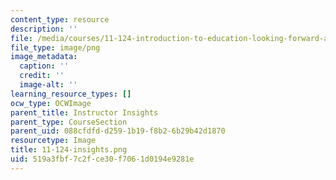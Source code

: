```yaml
---
content_type: resource
description: ''
file: /media/courses/11-124-introduction-to-education-looking-forward-and-looking-back-on-education-fall-2011/519a3fbf7c2fce30f7061d0194e9281e_11-124-insights.png
file_type: image/png
image_metadata:
  caption: ''
  credit: ''
  image-alt: ''
learning_resource_types: []
ocw_type: OCWImage
parent_title: Instructor Insights
parent_type: CourseSection
parent_uid: 088cfdfd-d259-1b19-f8b2-6b29b42d1870
resourcetype: Image
title: 11-124-insights.png
uid: 519a3fbf-7c2f-ce30-f706-1d0194e9281e
---
```

